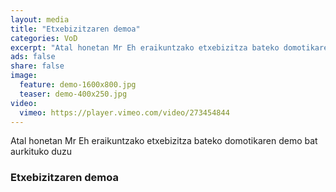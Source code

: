 ```yaml
---
layout: media
title: "Etxebizitzaren demoa"
categories: VoD
excerpt: "Atal honetan Mr Eh eraikuntzako etxebizitza bateko domotikaren demo bat aurkituko duzu"
ads: false
share: false
image:
  feature: demo-1600x800.jpg
  teaser: demo-400x250.jpg
video:
  vimeo: https://player.vimeo.com/video/273454844
---
```


Atal honetan Mr Eh eraikuntzako etxebizitza bateko domotikaren demo bat aurkituko duzu

### Etxebizitzaren demoa

